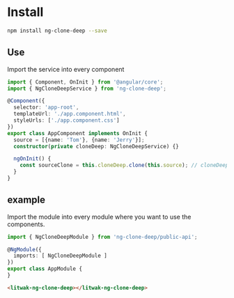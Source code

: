 # Install

```bash
npm install ng-clone-deep --save
```

## Use

Import the service into every component

```ts
import { Component, OnInit } from '@angular/core';
import { NgCloneDeepService } from 'ng-clone-deep';

@Component({
  selector: 'app-root',
  templateUrl: './app.component.html',
  styleUrls: ['./app.component.css']
})
export class AppComponent implements OnInit {
  source = [{name: 'Tom'}, {name: 'Jerry'}];
  constructor(private cloneDeep: NgCloneDeepService) {}

  ngOnInit() {
    const sourceClone = this.cloneDeep.clone(this.source); // cloneDeep.clone()
  }
}

```

## example

Import the module into every module where you want to use the components.

```ts
import { NgCloneDeepModule } from 'ng-clone-deep/public-api';

@NgModule({
  imports: [ NgCloneDeepModule ]
})
export class AppModule {
}
```

```html
<litwak-ng-clone-deep></litwak-ng-clone-deep>
```
